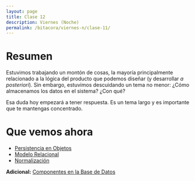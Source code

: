 ```yaml
---
layout: page
title: Clase 12
description: Viernes (Noche)
permalink: /bitacora/viernes-n/clase-11/
---
```


# Resumen

Estuvimos trabajando un montón de cosas, la mayoría principalmente relacionado a la lógica del producto que podemos diseñar (y desarrollar _a posteriori_). Sin embargo, estuvimos descuidando un tema no menor: ¿Cómo almacenamos los datos en el sistema? ¿Con qué?
 
Esa duda hoy empezará a tener respuesta. Es un tema largo y es importante que te mantengas concentrado.

# Que vemos ahora

- [Persistencia en Objetos](https://docs.google.com/document/d/1nCy-Xk00lBUrBFQvTWk9P5xsw8ee6JOVklSUlRN3mUI/edit)
- [Modelo Relacional](https://docs.google.com/document/d/1uF3yoYIFmLxTH5ZJoT9I3cc5TW9b-H3BqZJbLudKBcA/edit#heading=h.aa3gqw2dds4m)
- [Normalización](https://docs.google.com/document/d/1Jil-3oiveXDtY1iKBCof7jE9ooRFJ-f1KjcXgaGk6F0/edit#heading=h.aa3gqw2dds4m)

**Adicional:** [Componentes en la Base de Datos](https://docs.google.com/document/d/1zeagKbYb5w1mGCbTDGT1gRgaQS5keLrnAfFAn8v2dtY/edit)

